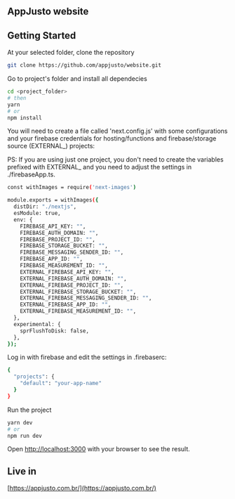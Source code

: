 ## AppJusto website

## Getting Started

At your selected folder, clone the repository

```bash
git clone https://github.com/appjusto/website.git
```

Go to project's folder and install all dependecies

```bash
cd <project_folder>
# then
yarn
# or
npm install
```

You will need to create a file called 'next.config.js' with some configurations and your firebase credentials for hosting/functions and firebase/storage source (EXTERNAL_) projects:

PS: If you are using just one project, you don't need to create the variables prefixed with EXTERNAL_ and you need to adjust the settings in ./firebaseApp.ts.

```bash
const withImages = require('next-images')

module.exports = withImages({
  distDir: "./nextjs",
  esModule: true,
  env: {
    FIREBASE_API_KEY: "",
    FIREBASE_AUTH_DOMAIN: "",
    FIREBASE_PROJECT_ID: "",
    FIREBASE_STORAGE_BUCKET: "",
    FIREBASE_MESSAGING_SENDER_ID: "",
    FIREBASE_APP_ID: "",
    FIREBASE_MEASUREMENT_ID: "",
    EXTERNAL_FIREBASE_API_KEY: "",
    EXTERNAL_FIREBASE_AUTH_DOMAIN: "",
    EXTERNAL_FIREBASE_PROJECT_ID: "",
    EXTERNAL_FIREBASE_STORAGE_BUCKET: "",
    EXTERNAL_FIREBASE_MESSAGING_SENDER_ID: "",
    EXTERNAL_FIREBASE_APP_ID: "",
    EXTERNAL_FIREBASE_MEASUREMENT_ID: "",
  },
  experimental: {
    sprFlushToDisk: false,
  },
});
```

Log in with firebase and edit the settings in .firebaserc:

```bash
{
  "projects": {
    "default": "your-app-name"
  }
}
```

Run the project

```bash
yarn dev
# or
npm run dev
```

Open [http://localhost:3000](http://localhost:3000) with your browser to see the result.

## Live in

[https://appjusto.com.br/](https://appjusto.com.br/)

